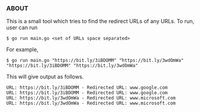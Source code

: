 ### ABOUT

This is a small tool which tries to find the redirect URLs of any URLs.
To run, user can run 

```
$ go run main.go <set of URLs space separated>
```

For example,

```
$ go run main.go "https://bit.ly/3iBDOMM" "https://bit.ly/3wdOmWa" "https://bit.ly/3iBDOMM" "https://bit.ly/3wdOmWa"
```

This will give output as follows.

```
URL: https://bit.ly/3iBDOMM - Redirected URL: www.google.com
URL: https://bit.ly/3iBDOMM - Redirected URL: www.google.com
URL: https://bit.ly/3wdOmWa - Redirected URL: www.microsoft.com
URL: https://bit.ly/3wdOmWa - Redirected URL: www.microsoft.com
```